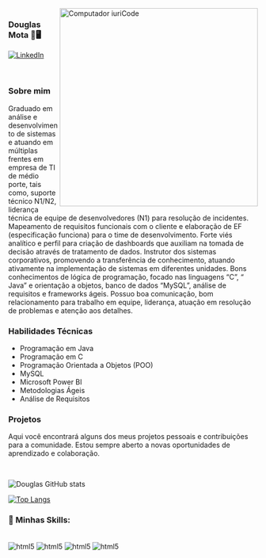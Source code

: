 <img src="https://raw.githubusercontent.com/MicaelliMedeiros/micaellimedeiros/master/image/computer-illustration.png" min-width="400px" max-width="400px" width="400px" align="right" alt="Computador iuriCode"/>

### Douglas Mota 🤖🖥️

[![LinkedIn](https://img.shields.io/badge/LinkedIn-0077B5?style=for-the-badge&logo=linkedin&logoColor=white)](https://www.linkedin.com/in/douglas-mota-analistajr/)

<div><br> 

### Sobre mim
<p>Graduado em análise e desenvolvimento de sistemas e atuando em múltiplas frentes em empresa de TI de médio
porte, tais como, suporte técnico N1/N2, liderança técnica de equipe de desenvolvedores (N1) para resolução de
incidentes. Mapeamento de requisitos funcionais com o cliente e elaboração de EF (especificação funciona) para o time
de desenvolvimento. Forte viés analítico e perfil para criação de dashboards que auxiliam na tomada de decisão através
de tratamento de dados. Instrutor dos sistemas corporativos, promovendo a transferência de conhecimento, atuando
ativamente na implementação de sistemas em diferentes unidades. Bons conhecimentos de lógica de programação,
focado nas linguagens “C”, “ Java” e orientação a objetos, banco de dados “MySQL”, análise de requisitos e
frameworks ágeis.
Possuo boa comunicação, bom relacionamento para trabalho em equipe, liderança, atuação em resolução de
problemas e atenção aos detalhes.</p>

### Habilidades Técnicas
<ul>
    <li>Programação em Java</li>
    <li>Programação em C</li>
    <li>Programação Orientada a Objetos (POO)</li>
    <li>MySQL</li>
    <li>Microsoft Power BI</li>
    <li>Metodologias Ágeis</li>
    <li>Análise de Requisitos</li>
</ul>

### Projetos
<p>Aqui você encontrará alguns dos meus projetos pessoais e contribuições para a comunidade. Estou sempre aberto a novas oportunidades de aprendizado e colaboração.</p>
 
</div><br/>

![Douglas GitHub stats](https://github-readme-stats.vercel.app/api?username=douglassmota&show_icons=true&theme=tokyonight)

[![Top Langs](https://github-readme-stats.vercel.app/api/top-langs/?username=douglassmota&layout=donut)](https://github.com/Hellgow/github-readme-stats)



### 🚀 Minhas Skills:

<div style="display: inline_block"><br/>
<img align="center" alt="html5" src="https://img.shields.io/badge/C-38B2AC?style=for-the-badge&logo=c&logoColor=white" /> <img align="center" alt="html5" src="https://img.shields.io/badge/Java-323330?style=for-the-badge&logo=java&logoColor=white" /> <img align="center" alt="html5" src="https://img.shields.io/badge/Python-CC342D?style=for-the-badge&logo=python&logoColor=white" /> <img align="center" alt="html5" src="https://img.shields.io/badge/HTML5-E34F26?style=for-the-badge&logo=html5&logoColor=white" /> 


